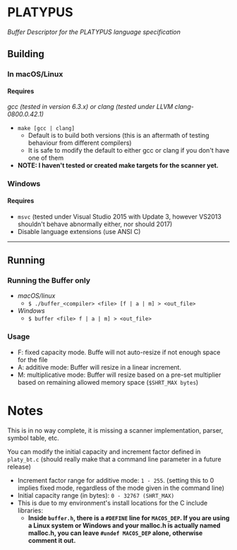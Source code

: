 # PLATYPUS
*Buffer Descriptor for the PLATYPUS language specification*

## Building

### In macOS/Linux
#### Requires
*gcc (tested in version 6.3.x) or clang (tested under LLVM clang-0800.0.42.1)*

- `make [gcc | clang]`
    - Default is to build both versions (this is an aftermath of testing behaviour from different compilers)
    - It is safe to modify the default to either gcc or clang if you don't have one of them
- **NOTE: I haven't tested or created make targets for the scanner yet.**
### Windows
#### Requires
- `msvc` (tested under Visual Studio 2015 with Update 3, however VS2013 shouldn't behave abnormally either, nor should 2017)
- Disable language extensions (use ANSI C)
---
## Running
### Running the Buffer only
- *macOS/linux*
    - `$ ./buffer_<compiler> <file> [f | a | m] > <out_file>`
- *Windows*
    - `$ buffer <file> f | a | m] > <out_file>`

### Usage
- F: fixed capacity mode. Buffe will not auto-resize if not enough space for the file
- A: additive mode: Buffer will resize in a linear increment.
- M: multiplicative mode: Buffer will resize based on a pre-set multiplier based on remaining allowed memory space (`$SHRT_MAX bytes`)


# Notes

This is in no way complete, it is missing a scanner implementation, parser, symbol table, etc.

You can modify the initial capacity and increment factor defined in `platy_bt.c` (should really make that a command line parameter in a future release)
- Increment factor range for additive mode: `1 - 255`. (setting this to 0 implies fixed mode, regardless of the mode given in the command line)
- Initial capacity range (in bytes): `0 - 32767 (SHRT_MAX)`
- This is due to my environment's install locations for the C include libraries: 
    - **Inside `buffer.h`, there is a `#DEFINE` line for `MACOS_DEP`. If you are using a Linux system or Windows and your malloc.h is actually named malloc.h, you can leave `#undef MACOS_DEP` alone, otherwise comment it out.**

